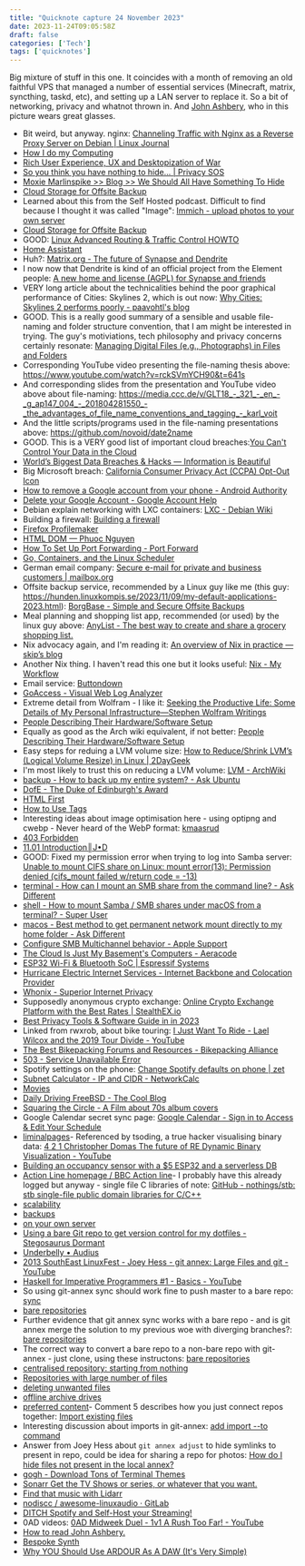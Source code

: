 ```yaml
---
title: "Quicknote capture 24 November 2023"
date: 2023-11-24T09:05:58Z
draft: false
categories: ['Tech']
tags: ['quicknotes']
---
```


Big mixture of stuff in this one. It coincides with a month of removing an old faithful VPS that managed a number of essential services (Minecraft, matrix, syncthing, taskd, etc), and setting up a LAN server to replace it. So a bit of networking, privacy and whatnot thrown in. And [John Ashbery](https://www.poetryfoundation.org/poets/john-ashbery), who in this picture wears great glasses.

- Bit weird, but anyway. nginx: [Channeling Traffic with Nginx as a Reverse Proxy Server on Debian | Linux Journal](https://www.linuxjournal.com/content/channeling-traffic-nginx-reverse-proxy-server-debian)
- [How I do my Computing](https://stallman.org/stallman-computing.html)
- [Rich User Experience, UX and Desktopization of War](http://contemporary-home-computing.org/RUE/)
- [So you think you have nothing to hide... | Privacy SOS](https://privacysos.org/blog/so-you-think-you-have-nothing-to-hide/)
- [Moxie Marlinspike >> Blog >> We Should All Have Something To Hide](https://moxie.org/2013/06/12/we-should-all-have-something-to-hide.html)
- [Cloud Storage for Offsite Backup](https://www.rsync.net/)
- Learned about this from the Self Hosted podcast. Difficult to find because I thought it was called "Image": [Immich - upload photos to your own server](https://immich.app/)
- [Cloud Storage for Offsite Backup](https://www.rsync.net/)
- GOOD: [Linux Advanced Routing &amp; Traffic Control HOWTO](https://www.lartc.org/howto/)
- [Home Assistant](https://www.home-assistant.io/)
- Huh?: [Matrix.org - The future of Synapse and Dendrite](https://matrix.org/blog/2023/11/06/future-of-synapse-dendrite/)
- I now now that Dendrite is kind of an official project from the Element people: [A new home and license (AGPL) for Synapse and friends](https://element.io/blog/element-to-adopt-agplv3/)
- VERY long article about the technicalities behind the poor graphical performance of Cities: Skylines 2, which is out now: [Why Cities: Skylines 2 performs poorly - paavohtl's blog](https://blog.paavo.me/cities-skylines-2-performance/)
- GOOD. This is a really good summary of a sensible and usable file-naming and folder structure convention, that I am might be interested in trying. The guy's motiviations, tech philosophy and privacy concerns certainly resonate: [Managing Digital Files (e.g., Photographs) in Files and Folders](https://karl-voit.at/managing-digital-photographs/)
- Corresponding YouTube video presenting the file-naming thesis above: https://www.youtube.com/watch?v=rckSVmYCH90&t=641s
- And corresponding slides from the presentation and YouTube video above about file-naming: https://media.ccc.de/v/GLT18_-_321_-_en_-_g_ap147_004_-_201804281550_-_the_advantages_of_file_name_conventions_and_tagging_-_karl_voit
- And the little scripts/programs used in the file-naming presentations above: https://github.com/novoid/date2name
- GOOD. This is a VERY good list of important cloud breaches:[You Can't Control Your Data in the Cloud](https://karl-voit.at/cloud/)
- [World&#8217;s Biggest Data Breaches &#038; Hacks &mdash; Information is Beautiful](https://informationisbeautiful.net/visualizations/worlds-biggest-data-breaches-hacks/)
- Big Microsoft breach: [California Consumer Privacy Act (CCPA) Opt-Out Icon](https://msrc.microsoft.com/blog/2023/09/results-of-major-technical-investigations-for-storm-0558-key-acquisition/)
- [How to remove a Google account from your phone - Android Authority](https://www.androidauthority.com/remove-google-account-phone-3055382/)
- [Delete your Google Account - Google Account Help](https://support.google.com/accounts/answer/32046?hl=en)
- Debian explain networking with LXC containers: [LXC - Debian Wiki](https://wiki.debian.org/LXC)
- Building a firewall: [Building a firewall](https://cheapskatesguide.org/articles/building-my-own-firewall.html)
- [Firefox Profilemaker](https://ffprofile.com/)
- [HTML DOM — Phuoc Nguyen](https://phuoc.ng/collection/html-dom/)
- [How To Set Up Port Forwarding - Port Forward](https://portforward.com/)
- [Go, Containers, and the Linux Scheduler](https://www.riverphillips.dev/blog/go-cfs)
- German email company: [Secure e-mail for private and business customers | mailbox.org](https://mailbox.org/en/)
- Offsite backup service, recommended by a Linux guy like me (this guy: https://hunden.linuxkompis.se/2023/11/09/my-default-applications-2023.html): [BorgBase - Simple and Secure Offsite Backups](https://www.borgbase.com/)
- Meal planning and shopping list app, recommended (or used) by the linux guy above: [AnyList - The best way to create and share a grocery shopping list.](https://www.anylist.com/)
- Nix advocacy again, and I'm reading it: [An overview of Nix in practice — skip’s blog](https://www.slice.zone/blog/nix-in-practice)
- Another Nix thing. I haven't read this one but it looks useful: [Nix - My Workflow](https://bmcgee.ie/posts/2023/11/nix-my-workflow/)
- Email service: [Buttondown](https://bmcgee.ie/posts/2023/11/nix-my-workflow/)
- [GoAccess - Visual Web Log Analyzer](https://goaccess.io/)
- Extreme detail from Wolfram - I like it: [Seeking the Productive Life: Some Details of My Personal Infrastructure&mdash;Stephen Wolfram Writings](https://writings.stephenwolfram.com/2019/02/seeking-the-productive-life-some-details-of-my-personal-infrastructure/)
- [People Describing Their Hardware/Software Setup](https://karl-voit.at/other-peoples-IT-setup/)
- Equally as good as the Arch wiki equivalent, if not better: [People Describing Their Hardware/Software Setup](https://karl-voit.at/other-peoples-IT-setup/)
- Easy steps for reduing a LVM volume size: [How to Reduce/Shrink LVM’s (Logical Volume Resize) in Linux | 2DayGeek](https://www.2daygeek.com/reduce-shrink-decrease-resize-lvm-logical-volume-in-linux/)
- I'm most likely to trust this on reducing a LVM volume: [LVM - ArchWiki](https://wiki.archlinux.org/title/LVM#Resizing_the_logical_volume_and_file_system_in_one_go)
- [backup - How to back up my entire system? - Ask Ubuntu](https://askubuntu.com/questions/7809/how-to-back-up-my-entire-system)
- [DofE - The Duke of Edinburgh&#039;s Award](https://www.dofe.org/)
- [HTML First](https://html-first.com/)
- [How to Use Tags](https://karl-voit.at/2022/01/29/How-to-Use-Tags/)
- Interesting ideas about image optimisation here - using optipng and cwebp - Never heard of the WebP format: [kmaasrud](https://kmaasrud.com/blog/optimize.html)
- [403 Forbidden](https://gerrymcgovern.com/books/transform-a-rebels-guide-for-digital-transformation/)
- [11.01 Introduction║J•D](https://johnnydecimal.com/)
- GOOD: Fixed my permission error when trying to log into Samba server: [Unable to mount CIFS share on Linux: mount error(13): Permission denied (cifs_mount failed w/return code = -13)](https://www.claudiokuenzler.com/blog/1160/unable-mount-cifs-share-error-permission-denied-failed-return-code-13)
- [terminal - How can I mount an SMB share from the command line? - Ask Different](https://apple.stackexchange.com/questions/697/how-can-i-mount-an-smb-share-from-the-command-line)
- [shell - How to mount Samba / SMB shares under macOS from a terminal? - Super User](https://superuser.com/questions/344459/how-to-mount-samba-smb-shares-under-macos-from-a-terminal)
- [macos - Best method to get permanent network mount directly to my home folder - Ask Different](https://apple.stackexchange.com/questions/426726/best-method-to-get-permanent-network-mount-directly-to-my-home-folder )
- [Configure SMB Multichannel behavior - Apple Support](https://support.apple.com/en-us/102010 )
- [The Cloud Is Just My Basement&#x27;s Computers - Aeracode](https://aeracode.org/2023/11/13/cloud-servers-basement/)
- [ESP32 Wi-Fi & Bluetooth SoC | Espressif Systems](https://www.espressif.com/en/products/socs/esp32)
- [Hurricane Electric Internet Services - Internet Backbone and Colocation Provider](https://www.he.net/)
- [Whonix - Superior Internet Privacy](https://www.whonix.org/)
- Supposedly anonymous crypto exchange: [Online Crypto Exchange Platform with the Best Rates | StealthEX.io](https://stealthex.io/)
- [Best Privacy Tools & Software Guide in in 2023](https://www.privacytools.io/)
- Linked from rwxrob, about bike touring: [I Just Want To Ride - Lael Wilcox and the 2019 Tour Divide - YouTube](https://www.youtube.com/watch?v=AEEGIt6FC34)
- [The Best Bikepacking Forums and Resources - Bikepacking Alliance](https://bikepackingalliance.com/the-best-bikepacking-forums-and-resources/)
- [503 - Service Unavailable Error](https://www.amazon.co.uk/s/ref=nb_sb_noss?url=search-alias%3Daps&field-keywords=wuhoo+element)
- Spotify settings on the phone: [Change Spotify defaults on phone | zet](https://rwxrob.github.io/zet/2445/)
- [Subnet Calculator - IP and CIDR - NetworkCalc](https://networkcalc.com/subnet-calculator/)
- [Movies](https://jellyfin.org/)
- [Daily Driving FreeBSD - The Cool Blog](https://www.lilysthings.org/blog/daily-driving-freebsd/)
- [Squaring the Circle - A Film about 70s album covers](https://baty.net/2023/11/squaring-the-circle-the-story-of-hipgnosis-2022/)
- Google Calendar secret sync page: [Google Calendar - Sign in to Access &amp; Edit Your Schedule](https://calendar.google.com/calendar/u/0/syncselect)
- [liminalpages](https://www.liminalpages.com/how-to-write-surrealist-fiction )- Referenced by tsoding, a true hacker visualising binary data: [4 2 1 Christopher Domas   The future of RE Dynamic Binary Visualization - YouTube](https://www.youtube.com/watch?v=4bM3Gut1hIk)
- [Building an occupancy sensor with a $5 ESP32 and a serverless DB](https://matthew.science/posts/occupancy/? )
- [Action Line homepage / BBC Action line](https://www.bbc.co.uk/actionline )- I probably have this already logged but anyway - single file C libraries of note: [GitHub - nothings/stb: stb single-file public domain libraries for C/C++](https://github.com/nothings/stb)
- [scalability](https://git-annex.branchable.com/scalability/ )
- [backups](https://git-annex.branchable.com/walkthrough/backups/ )
- [on your own server](https://git-annex.branchable.com/tips/centralized_git_repository_tutorial/on_your_own_server/ )
- [Using a bare Git repo to get version control for my dotfiles - Stegosaurus Dormant](https://stegosaurusdormant.com/bare-git-repo/)
- [Underbelly • Audius](https://audius.co/underbelly)
- [2013 SouthEast LinuxFest - Joey Hess - git annex: Large Files and git - YouTube](https://www.youtube.com/watch?v=84vDRvhgfKw)
- [Haskell for Imperative Programmers #1 - Basics - YouTube](https://www.youtube.com/watch?v=Vgu82wiiZ90&list=PLe7Ei6viL6jGp1Rfu0dil1JH1SHk9bgDV)
- So using git-annex sync should work fine to push master to a bare repo: [sync](https://git-annex.branchable.com/sync/)
- [bare repositories](https://git-annex.branchable.com/bare_repositories/)
- Further evidence that git annex sync works with a bare repo - and is git annex merge the solution to my previous woe with diverging branches?: [bare repositories](https://git-annex.branchable.com/bare_repositories/)
- The correct way to convert a bare repo to a non-bare repo with git-annex - just clone, using these instructons: [bare repositories](https://git-annex.branchable.com/bare_repositories/)
- [centralised repository: starting from nothing](https://git-annex.branchable.com/tips/centralised_repository__58___starting_from_nothing/ )
- [Repositories with large number of files](https://git-annex.branchable.com/tips/Repositories_with_large_number_of_files/ )
- [deleting unwanted files](https://git-annex.branchable.com/tips/deleting_unwanted_files/ )
- [offline archive drives](https://git-annex.branchable.com/tips/offline_archive_drives/ )
- [preferred content](https://git-annex.branchable.com/preferred_content/ )- Comment 5 describes how you just connect repos together: [Import existing files](https://git-annex.branchable.com/forum/Import_existing_files/)
- Interesting discussion about imports in git-annex: [add import --to command](https://git-annex.branchable.com/todo/add_import_--to_command/)
- Answer from Joey Hess about `git annex adjust` to hide symlinks to present in repo, could be idea for sharing a repo for photos: [How do I hide files not present in the local annex&#63;](https://git-annex.branchable.com/forum/How_do_I_hide_files_not_present_in_the_local_annex__63__/)
- [gogh - Download Tons of Terminal Themes](https://www.youtube.com/watch?v=eoiDFkIakOE )
- [Sonarr Get the TV Shows or series, or whatever that you want.](https://www.youtube.com/watch?v=v9-jy9XaTb8 )
- [Find that music with Lidarr](https://www.youtube.com/watch?v=azCIZzUriEU )
- [nodiscc / awesome-linuxaudio · GitLab](https://gitlab.com/nodiscc/awesome-linuxaudio )
- [DITCH Spotify and Self-Host your Streaming!](https://www.youtube.com/watch?v=RSIvuyLDuvk )
- 0AD videos: [0AD Midweek Duel - 1v1 A Rush Too Far! - YouTube](https://www.youtube.com/watch?v=8Qp6Cg3dMXA&list=PLTvz2y7kGweykheN2gdLB0vWbs5rbrdBe&index=5)
- [How to read John Ashbery.](https://slate.com/news-and-politics/2005/03/how-to-read-john-ashbery.html )
- [Bespoke Synth](https://www.bespokesynth.com/#contact )
- [Why YOU Should Use ARDOUR As A DAW (It's Very Simple)](https://www.youtube.com/watch?v=cLV0CPc4G9U )

